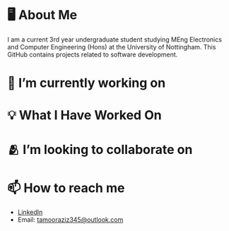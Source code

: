 # 🖥️ About Me
I am a current 3rd year undergraduate student studying MEng Electronics and Computer Engineering (Hons) at the University of Nottingham. This GitHub contains projects related to software development.

# 🔭 I’m currently working on


# 💡 What I Have Worked On


# 🫂 I’m looking to collaborate on

# 📫 How to reach me
- [LinkedIn](https://www.linkedin.com/in/yourlinkedin)
- Email: tamooraziz345@outlook.com
<!--
**efyta3/efyta3** is a ✨ _special_ ✨ repository because its `README.md` (this file) appears on your GitHub profile.

Here are some ideas to get you started:

- 🔭 I’m currently working on ...
- 🌱 I’m currently learning ...
- 👯 I’m looking to collaborate on ...
- 🤔 I’m looking for help with ...
- 💬 Ask me about ...
- 📫 How to reach me: ...
- 😄 Pronouns: ...
- ⚡ Fun fact: ...
-->
